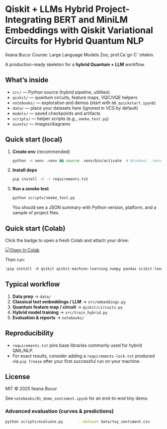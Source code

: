 # Qiskit + LLMs Hybrid Project- Integrating BERT and MiniLM Embeddings with Qiskit Variational Circuits for Hybrid Quantum NLP
Ileana Bucur
Course: Large Language Models Zoo, prof.Ca˘grı C¨oltekin

A production-ready skeleton for a **hybrid Quantum + LLM** workflow. 

## What’s inside
- `src/` — Python source (hybrid pipeline, utilities)
- `qiskit/` — quantum circuits, feature maps, VQC/VQE helpers
- `notebooks/` — exploration and demos (start with `00_quickstart.ipynb`)
- `data/` — place your datasets here (ignored in VCS by default)
- `models/` — saved checkpoints and artifacts
- `scripts/` — helper scripts (e.g., `smoke_test.py`)
- `assets/` — images/diagrams

## Quick start (local)
1. **Create env** (recommended)

   ```bash
   python -m venv .venv && source .venv/bin/activate  # Windows: .venv\Scripts\activate
   ```
2. **Install deps**

   ```bash
   pip install -U -r requirements.txt
   ```
3. **Run a smoke test**

   ```bash
   python scripts/smoke_test.py
   ```
   You should see a JSON summary with Python version, platform, and a sample of project files.

## Quick start (Colab)
Click the badge to open a fresh Colab and attach your drive:

[![Open In Colab](https://colab.research.google.com/assets/colab-badge.svg)](https://colab.research.google.com/)

Then run:
```python
!pip install -U qiskit qiskit-machine-learning numpy pandas scikit-learn transformers datasets accelerate torch
```

## Typical workflow
1. **Data prep** → `data/`
2. **Classical text embeddings / LLM** → `src/embeddings.py`
3. **Quantum feature map / circuit** → `qiskit/circuits.py`
4. **Hybrid model training** → `src/train_hybrid.py`
5. **Evaluation & reports** → `notebooks/`

## Reproducibility
- `requirements.txt` pins base libraries commonly used for hybrid QML/NLP.
- For exact results, consider adding a `requirements-lock.txt` produced via `pip freeze` after your first successful run on your machine.

## License
MIT © 2025 Ileana Bucur


See `notebooks/01_demo_sentiment.ipynb` for an end-to-end tiny demo.


### Advanced evaluation (curves & predictions)
```bash
python scripts/evaluate.py       --dataset data/toy_sentiment.csv       --report models/eval_metrics.json       --cm models/confusion_matrix.png       --pr models/pr_curve.png       --roc models/roc_curve.png       --preds models/predictions.csv
```
